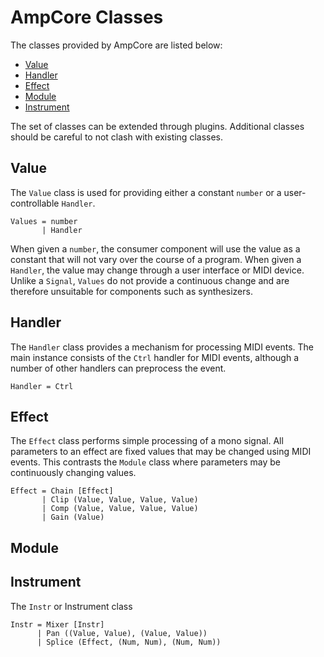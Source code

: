 AmpCore Classes
===============

The classes provided by AmpCore are listed below:

* [Value](#value)
* [Handler](#handler)
* [Effect](#effect)
* [Module](#module)
* [Instrument](#instr)

The set of classes can be extended through plugins. Additional classes should
be careful to not clash with existing classes.

## Value

The `Value` class is used for providing either a constant `number` or a
user-controllable `Handler`.

    Values = number
           | Handler

When given a `number`, the consumer component will use the value as a constant
that will not vary over the course of a program. When given a `Handler`, the
value may change through a user interface or MIDI device. Unlike a `Signal`,
`Values` do not provide a continuous change and are therefore unsuitable for
components such as synthesizers.

## Handler

The `Handler` class provides a mechanism for processing MIDI events. The main
instance consists of the `Ctrl` handler for MIDI events, although a number of
other handlers can preprocess the event.

    Handler = Ctrl

## Effect

The `Effect` class performs simple processing of a mono signal. All parameters
to an effect are fixed values that may be changed using MIDI events. This
contrasts the `Module` class where parameters may be continuously changing
values.

    Effect = Chain [Effect]
           | Clip (Value, Value, Value, Value)
           | Comp (Value, Value, Value, Value)
           | Gain (Value)

## Module


## Instrument

The `Instr` or Instrument class

    Instr = Mixer [Instr]
          | Pan ((Value, Value), (Value, Value))
          | Splice (Effect, (Num, Num), (Num, Num))
